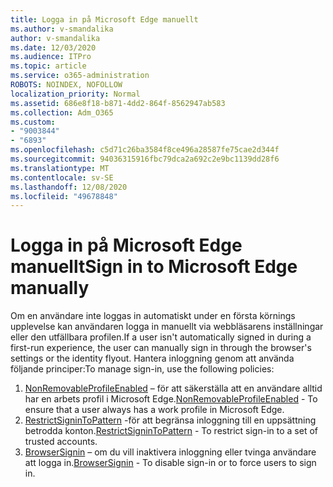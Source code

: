 ```yaml
---
title: Logga in på Microsoft Edge manuellt
ms.author: v-smandalika
author: v-smandalika
ms.date: 12/03/2020
ms.audience: ITPro
ms.topic: article
ms.service: o365-administration
ROBOTS: NOINDEX, NOFOLLOW
localization_priority: Normal
ms.assetid: 686e8f18-b871-4dd2-864f-8562947ab583
ms.collection: Adm_O365
ms.custom:
- "9003844"
- "6893"
ms.openlocfilehash: c5d71c26ba3584f8ce496a28587fe75cae2d344f
ms.sourcegitcommit: 94036315916fbc79dca2a692c2e9bc1139dd28f6
ms.translationtype: MT
ms.contentlocale: sv-SE
ms.lasthandoff: 12/08/2020
ms.locfileid: "49678848"
---
```

# <a name="sign-in-to-microsoft-edge-manually"></a><span data-ttu-id="58c89-102">Logga in på Microsoft Edge manuellt</span><span class="sxs-lookup"><span data-stu-id="58c89-102">Sign in to Microsoft Edge manually</span></span>

<span data-ttu-id="58c89-103">Om en användare inte loggas in automatiskt under en första körnings upplevelse kan användaren logga in manuellt via webbläsarens inställningar eller den utfällbara profilen.</span><span class="sxs-lookup"><span data-stu-id="58c89-103">If a user isn't automatically signed in during a first-run experience, the user can manually sign in through the browser's settings or the identity flyout.</span></span> <span data-ttu-id="58c89-104">Hantera inloggning genom att använda följande principer:</span><span class="sxs-lookup"><span data-stu-id="58c89-104">To manage sign-in, use the following policies:</span></span>

1. <span data-ttu-id="58c89-105">[NonRemovableProfileEnabled](https://docs.microsoft.com/deployedge/microsoft-edge-policies#nonremovableprofileenabled) – för att säkerställa att en användare alltid har en arbets profil i Microsoft Edge.</span><span class="sxs-lookup"><span data-stu-id="58c89-105">[NonRemovableProfileEnabled](https://docs.microsoft.com/deployedge/microsoft-edge-policies#nonremovableprofileenabled) - To ensure that a user always has a work profile in Microsoft Edge.</span></span>
2. <span data-ttu-id="58c89-106">[RestrictSigninToPattern](https://docs.microsoft.com/deployedge/microsoft-edge-policies#restrictsignintopattern) -för att begränsa inloggning till en uppsättning betrodda konton.</span><span class="sxs-lookup"><span data-stu-id="58c89-106">[RestrictSigninToPattern](https://docs.microsoft.com/deployedge/microsoft-edge-policies#restrictsignintopattern) - To restrict sign-in to a set of trusted accounts.</span></span>
3. <span data-ttu-id="58c89-107">[BrowserSignin](https://docs.microsoft.com/deployedge/microsoft-edge-policies#browsersignin) – om du vill inaktivera inloggning eller tvinga användare att logga in.</span><span class="sxs-lookup"><span data-stu-id="58c89-107">[BrowserSignin](https://docs.microsoft.com/deployedge/microsoft-edge-policies#browsersignin) - To disable sign-in or to force users to sign in.</span></span>

